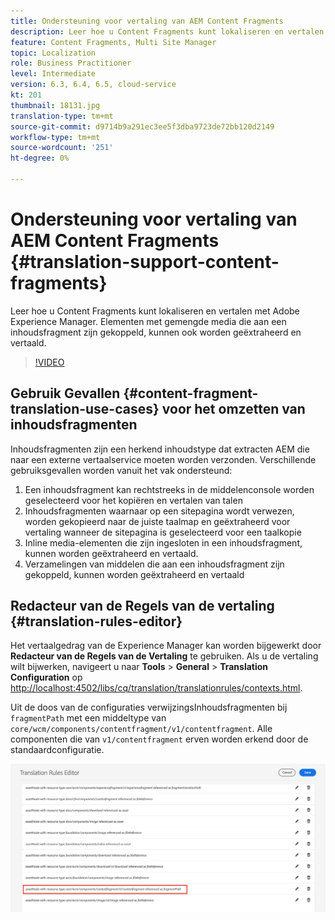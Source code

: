 ```yaml
---
title: Ondersteuning voor vertaling van AEM Content Fragments
description: Leer hoe u Content Fragments kunt lokaliseren en vertalen met Adobe Experience Manager. Elementen met gemengde media die aan een inhoudsfragment zijn gekoppeld, kunnen ook worden geëxtraheerd en vertaald.
feature: Content Fragments, Multi Site Manager
topic: Localization
role: Business Practitioner
level: Intermediate
version: 6.3, 6.4, 6.5, cloud-service
kt: 201
thumbnail: 18131.jpg
translation-type: tm+mt
source-git-commit: d9714b9a291ec3ee5f3dba9723de72bb120d2149
workflow-type: tm+mt
source-wordcount: '251'
ht-degree: 0%

---
```



# Ondersteuning voor vertaling van AEM Content Fragments {#translation-support-content-fragments}

Leer hoe u Content Fragments kunt lokaliseren en vertalen met Adobe Experience Manager. Elementen met gemengde media die aan een inhoudsfragment zijn gekoppeld, kunnen ook worden geëxtraheerd en vertaald.

>[!VIDEO](https://video.tv.adobe.com/v/18131/?quality=12&learn=on)

## Gebruik Gevallen {#content-fragment-translation-use-cases} voor het omzetten van inhoudsfragmenten

Inhoudsfragmenten zijn een herkend inhoudstype dat extracten AEM die naar een externe vertaalservice moeten worden verzonden. Verschillende gebruiksgevallen worden vanuit het vak ondersteund:

1. Een inhoudsfragment kan rechtstreeks in de middelenconsole worden geselecteerd voor het kopiëren en vertalen van talen
2. Inhoudsfragmenten waarnaar op een sitepagina wordt verwezen, worden gekopieerd naar de juiste taalmap en geëxtraheerd voor vertaling wanneer de sitepagina is geselecteerd voor een taalkopie
3. Inline media-elementen die zijn ingesloten in een inhoudsfragment, kunnen worden geëxtraheerd en vertaald.
4. Verzamelingen van middelen die aan een inhoudsfragment zijn gekoppeld, kunnen worden geëxtraheerd en vertaald

## Redacteur van de Regels van de vertaling {#translation-rules-editor}

Het vertaalgedrag van de Experience Manager kan worden bijgewerkt door **Redacteur van de Regels van de Vertaling** te gebruiken. Als u de vertaling wilt bijwerken, navigeert u naar **Tools** > **General** > **Translation Configuration** op [http://localhost:4502/libs/cq/translation/translationrules/contexts.html](http://localhost:4502/libs/cq/translation/translationrules/contexts.html).

Uit de doos van de configuraties verwijzingsInhoudsfragmenten bij `fragmentPath` met een middeltype van `core/wcm/components/contentfragment/v1/contentfragment`. Alle componenten die van `v1/contentfragment` erven worden erkend door de standaardconfiguratie.

![Editor voor omzettingsregels](assets/translation-configuration.png)
